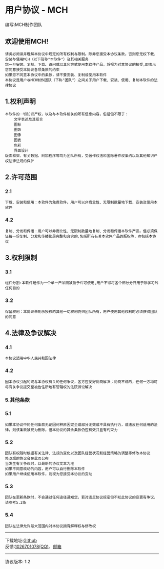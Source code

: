 # 用户协议 - MCH
编写:MCH制作团队<br>

## 欢迎使用MCH!
```
请务必阅读并理解本协议中规定的所有权利与限制。除非您接受本协议条款，否则您无权下载、安装与使用MCH（以下简称"本软件"）及其相关服务
您一旦安装、复制、下载、访问或以其它方式使用本软件产品，将视为对本协议的接受,即表示您同意接受本协议各项条款的约束
如果您不同意本协议中的条款，请不要安装、复制或使用本软件
本协议是用户与MCH制作团队（下称"团队"）之间关于用户下载、安装、使用、复制本软件的法律协议
```
## 1.权利声明
```
本软件的一切知识产权，以及与本软件相关的所有信息内容，包括但不限于：
    文字表述及其组合
    图标
    图饰
    图像
    图表
    色彩
    界面设计
版面框架、有关数据、附加程序等均为团队所有，受著作权法和国际著作权条约以及其他知识产权法律法规的保护
```
## 2.许可范围
### 2.1 
```
下载、安装和使用：本软件为免费软件，用户可以非商业性、无限制数量地下载、安装及使用本软件
```
### 4.2 
```
复制、分发和传播：用户可以非商业性、无限制数量地复制、分发和传播本软件产品。但必须保证每一份复制、分发和传播都是完整和真实的,包括所有有关本软件产品的版权等，亦包括本协议
```
## 3.权利限制
### 3.1 
```
组件分割:本软件是作为一个单一产品而被授予许可使用,用户不得将各个部分分开用于除学习外任何目的
```
### 3.2
```
保留权利：本协议未明示授权的其他一切权利仍归团队所有，用户使用其他权利时必须获得团队的同意
```
## 4.法律及争议解决
### 4.1 
```
本协议适用中华人民共和国法律
```
### 4.2 
```
因本协议引起的或与本协议有关的任何争议，各方应友好协商解决；协商不成的，任何一方均可将有关争议提交至被告住所地有管辖权的法院诉讼解决
```

### 5.其他条款
### 5.1 
```
如果本协议中的任何条款无论因何种原因完全或部分无效或不具有执行力，或违反任何适用的法律，则该条款被视为删除，但本协议的其余条款仍应有效并且有约束力
```
### 5.2 
```
团队有权随时根据有关法律、法规的变化以及团队经营状况和经营策略的调整等修改本协议
修改后的协议会在此页公布
当发生有关争议时，以最新的协议文本为准
如果不同意改动的内容，用户可以自行删除本软件
如果用户继续使用本软件，则视为您接受本协议的变动
```
### 5.3 
```
团队在更新条款时，不会通过任何途径通知您，若对违反协议规定但不知此协议的变更有争议，请参考5.2条
```
### 5.4
```
团队在法律允许最大范围内对本协议拥有解释权与修改权
```
<hr>

下载地址:[Github](https://raw.githubusercontent.com/andogy/MCH/main/Public/MCH.jar)<br>
反馈:[1026701078(QQ)](https://jq.qq.com/?_wv=1027&amp;k=xBFSpkKr)、[邮箱](mailto:1501917367@qq.com)
<hr>
协议版本: 1.2
